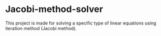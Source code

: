 # Jacobi-method-solver
This project is made for solving a specific type of linear equations using iteration method (Jacobi method).
